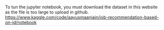 To tun the jupyter notebook, you must download the dataset in this website as the file is too large to upload in github.
https://www.kaggle.com/code/aayusmaanjain/job-recommendation-based-on-jd/notebook
